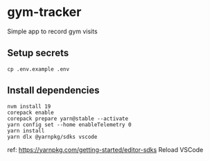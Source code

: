 # gym-tracker
Simple app to record gym visits

## Setup secrets
```
cp .env.example .env
```

## Install dependencies
```
nvm install 19
corepack enable
corepack prepare yarn@stable --activate
yarn config set --home enableTelemetry 0
yarn install
yarn dlx @yarnpkg/sdks vscode
```
ref: https://yarnpkg.com/getting-started/editor-sdks
Reload VSCode
